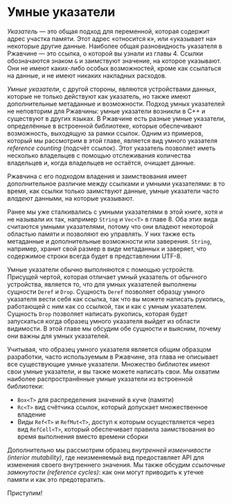 # Умные указатели

*Указатель* — это общая подход для переменной, которая содержит адрес участка памяти. Этот адрес «относится к», или «указывает на» некоторые другие данные. Наиболее общая разновидность указателя в Ржавчине — это ссылка, о которой вы узнали из главы 4. Ссылки обозначаются знаком `&` и заимствуют значение, на которое указывают. Они не имеют каких-либо особых возможностей, кроме как ссылаться на данные, и не имеют никаких накладных расходов.

*Умные указатели*, с другой стороны, являются устройствами данных, которые не только действуют как указатель, но также имеют дополнительные метаданные и возможности. Подход умных указателей не неповторим для Ржавчины: умные указатели возникли в C++ и существуют в других языках. В Ржавчине есть разные умные указатели, определённые в встроенной библиотеке, которые обеспечивают возможность, выходящую за рамки ссылок. Одним из примеров, который мы рассмотрим в этой главе, является вид умного указателя *reference counting* (подсчёт ссылок). Этот указатель позволяет иметь несколько владельцев с помощью отслеживания количества владельцев и, когда владельцев не остаётся, очищает данные.

Ржавчина с его подходом владения и заимствования имеет дополнительное различие между ссылками и умными указателями: в то время, как ссылки только заимствуют данные, умные указатели часто *владеют* данными, на которые указывают.

Ранее мы уже сталкивались с умными указателями в этой книге, хотя и не называли их так, например `String` и `Vec<T>` в главе 8. Оба этих вида считаются умными указателями, потому что они владеют некоторой областью памяти и позволяют ею управлять. У них также есть метаданные и дополнительные возможности или заверения. `String`, например, хранит свой размер в виде метаданных и заверяет, что содержимое строки всегда будет в представлении UTF-8.

Умные указатели обычно выполняются с помощью устройств. Присущей чертой, которая отличает умный указатель от обычного устройства, является то, что для умных указателей выполнены сущности `Deref` и `Drop`. Сущность `Deref` позволяет образцу умного указателя вести себя как ссылка, так что вы можете написать рукопись, работающей с ним как со ссылкой, так и как с умным указателем. Сущность `Drop` позволяет написать рукопись, которая будет запускаться когда образец умного указателя выйдет из области видимости. В этой главе мы обсудим обе сущности и выясним, почему они важны для умных указателей.

Учитывая, что образец умного указателя является общим образцом разработки, часто используемым в Ржавчине, эта глава не описывает все существующие умные указатели. Множество библиотек имеют свои умные указатели, и вы также можете написать свои. Мы охватим наиболее распространённые умные указатели из встроенной библиотеки:

- `Box<T>` для распределения значений в куче (памяти)
- `Rc<T>` вид счётчика ссылок, который допускает множественное владение
- Виды `Ref<T>` и `RefMut<T>`, доступ к которым осуществляется через вид `RefCell<T>`, который обеспечивает правила заимствования во время выполнения вместо времени сборки

Дополнительно мы рассмотрим образец *внутренней изменчивости (interior mutability)*, где неизменяемый вид предоставляет API для изменения своего внутреннего значения. Мы также обсудим *ссылочные замкнутости (reference cycles)*: как они могут приводить к утечке памяти и как это предотвратить.

Приступим!

